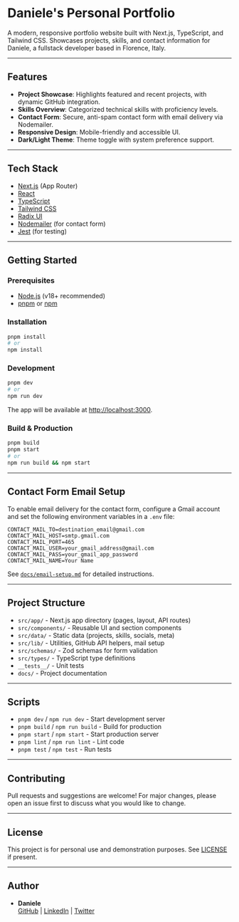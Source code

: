 # Daniele's Personal Portfolio

A modern, responsive portfolio website built with Next.js, TypeScript, and Tailwind CSS. Showcases projects, skills, and contact information for Daniele, a fullstack developer based in Florence, Italy.

---

## Features

- **Project Showcase**: Highlights featured and recent projects, with dynamic GitHub integration.
- **Skills Overview**: Categorized technical skills with proficiency levels.
- **Contact Form**: Secure, anti-spam contact form with email delivery via Nodemailer.
- **Responsive Design**: Mobile-friendly and accessible UI.
- **Dark/Light Theme**: Theme toggle with system preference support.

---

## Tech Stack

- [Next.js](https://nextjs.org/) (App Router)
- [React](https://react.dev/)
- [TypeScript](https://www.typescriptlang.org/)
- [Tailwind CSS](https://tailwindcss.com/)
- [Radix UI](https://www.radix-ui.com/)
- [Nodemailer](https://nodemailer.com/) (for contact form)
- [Jest](https://jestjs.io/) (for testing)

---

## Getting Started

### Prerequisites
- [Node.js](https://nodejs.org/) (v18+ recommended)
- [pnpm](https://pnpm.io/) or [npm](https://www.npmjs.com/)

### Installation

```sh
pnpm install
# or
npm install
```

### Development

```sh
pnpm dev
# or
npm run dev
```

The app will be available at [http://localhost:3000](http://localhost:3000).

### Build & Production

```sh
pnpm build
pnpm start
# or
npm run build && npm start
```

---

## Contact Form Email Setup

To enable email delivery for the contact form, configure a Gmail account and set the following environment variables in a `.env` file:

```env
CONTACT_MAIL_TO=destination_email@gmail.com
CONTACT_MAIL_HOST=smtp.gmail.com
CONTACT_MAIL_PORT=465
CONTACT_MAIL_USER=your_gmail_address@gmail.com
CONTACT_MAIL_PASS=your_gmail_app_password
CONTACT_MAIL_NAME=Your Name
```

See [`docs/email-setup.md`](docs/email-setup.md) for detailed instructions.

---

## Project Structure

- `src/app/` - Next.js app directory (pages, layout, API routes)
- `src/components/` - Reusable UI and section components
- `src/data/` - Static data (projects, skills, socials, meta)
- `src/lib/` - Utilities, GitHub API helpers, mail setup
- `src/schemas/` - Zod schemas for form validation
- `src/types/` - TypeScript type definitions
- `__tests__/` - Unit tests
- `docs/` - Project documentation

---

## Scripts

- `pnpm dev` / `npm run dev` - Start development server
- `pnpm build` / `npm run build` - Build for production
- `pnpm start` / `npm start` - Start production server
- `pnpm lint` / `npm run lint` - Lint code
- `pnpm test` / `npm test` - Run tests

---

## Contributing

Pull requests and suggestions are welcome! For major changes, please open an issue first to discuss what you would like to change.

---

## License

This project is for personal use and demonstration purposes. See [LICENSE](LICENSE) if present.

---

## Author

- **Daniele**  
  [GitHub](https://github.com/dinghino) | [LinkedIn](https://linkedin.com/in/daniele-calcinai/) | [Twitter](https://twitter.com/dinghino)
